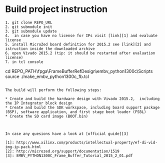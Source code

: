 # Build project instruction

	1. git clone REPO_URL
	2. git submodule init
	3. git submodule update
	4.  in case you have no license for IPs visit [link][1] and evaluate license
	5. install MicroZed board definition for 2015.2 see [link][2] and istruction inside the downloaded archive
	6. open Vivado 2015.2 (tip: it should be restarted after evaluation license)
	7. in tcl console 
	

cd REPO_PATH\fpga\FrameBufferRefDesign\embv_python1300c\Scripts
source ./make_embv_python1300c_fb.tcl
``` 

The build will perform the following steps: 
 
* Create and build the hardware design with Vivado 2015.2,  including the IP Integrator block design 
* Create and build the SDK workspace, including board support package (BSP), software application, and first stage boot loader (FSBL) 
* Create the SD card image (BOOT.bin) 



In case any quesions have a look at [official guide][3]	
	
[1]: http://www.xilinx.com/products/intellectual-property/ef-di-vid-img-ip-pack.html
[2]: http://microzed.org/support/documentation/1519
[3]: EMBV_PYTHON1300C_Frame_Buffer_Tutorial_2015_2_01.pdf
